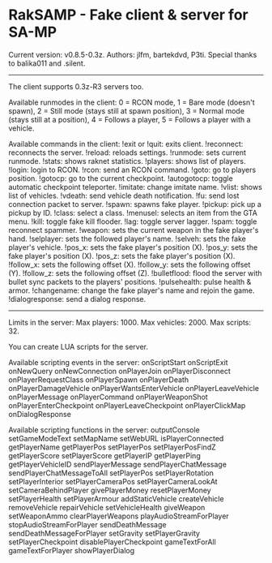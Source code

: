 RakSAMP - Fake client & server for SA-MP
========================================

Current version: v0.8.5-0.3z.
Authors: jlfm, bartekdvd, P3ti.
Special thanks to balika011 and .silent.

----------------------------------------

The client supports 0.3z-R3 servers too.

Available runmodes in the client:
      0 = RCON mode,
      1 = Bare mode (doesn't spawn),
      2 = Still mode (stays still at spawn position),
      3 = Normal mode (stays still at a position),
      4 = Follows a player,
      5 = Follows a player with a vehicle.

Available commands in the client:
      !exit or !quit: exits client.
      !reconnect: reconnects the server.
      !reload: reloads settings.
      !runmode: sets current runmode.
      !stats: shows raknet statistics.
      !players: shows list of players.
      !login: login to RCON.
      !rcon: send an RCON command.
      !goto: go to players position.
      !gotocp: go to the current checkpoint.
      !autogotocp: toggle automatic checkpoint teleporter.
      !imitate: change imitate name.
      !vlist: shows list of vehicles.
      !vdeath: send vehicle death notification.
      !fu: send lost connection packet to server.
      !spawn: spawns fake player.
      !pickup: pick up a pickup by ID.
      !class: select a class.
      !menusel: selects an item from the GTA menu.
      !kill: toggle fake kill flooder.
      !lag: toggle server lagger.
      !spam: toggle reconnect spammer.
      !weapon: sets the current weapon in the fake player's hand.
      !selplayer: sets the followed player's name.
      !selveh: sets the fake player's vehicle.
      !pos_x: sets the fake player's position (X).
      !pos_y: sets the fake player's position (X).
      !pos_z: sets the fake player's position (X).
      !follow_x: sets the following offset (X).
      !follow_y: sets the following offset (Y).
      !follow_z: sets the following offset (Z).
      !bulletflood: flood the server with bullet sync packets to the players' positions.
      !pulsehealth: pulse health & armor.
      !changename: change the fake player's name and rejoin the game.
      !dialogresponse: send a dialog response.
      
----------------------------------------

Limits in the server:
      Max players: 1000.
      Max vehicles: 2000.
      Max scripts: 32.
      
You can create LUA scripts for the server.

Available scripting events in the server:
      onScriptStart
      onScriptExit
      onNewQuery
      onNewConnection
      onPlayerJoin
      onPlayerDisconnect
      onPlayerRequestClass
      onPlayerSpawn
      onPlayerDeath
      onPlayerDamageVehicle
      onPlayerWantsEnterVehicle
      onPlayerLeaveVehicle
      onPlayerMessage
      onPlayerCommand
      onPlayerWeaponShot
      onPlayerEnterCheckpoint
      onPlayerLeaveCheckpoint
      onPlayerClickMap
      onDialogResponse

Available scripting functions in the server:
      outputConsole
      setGameModeText
      setMapName
      setWebURL
      isPlayerConnected
      getPlayerName
      getPlayerPos
      setPlayerPos
      setPlayerPosFindZ
      getPlayerScore
      setPlayerScore
      getPlayerIP
      getPlayerPing
      getPlayerVehicleID
      sendPlayerMessage
      sendPlayerChatMessage
      sendPlayerChatMessageToAll
      setPlayerPos
      setPlayerRotation
      setPlayerInterior
      setPlayerCameraPos
      setPlayerCameraLookAt
      setCameraBehindPlayer
      givePlayerMoney
      resetPlayerMoney
      setPlayerHealth
      setPlayerArmour
      addStaticVehicle
      createVehicle
      removeVehicle
      repairVehicle
      setVehicleHealth
      giveWeapon
      setWeaponAmmo
      clearPlayerWeapons
      playAudioStreamForPlayer
      stopAudioStreamForPlayer
      sendDeathMessage
      sendDeathMessageForPlayer
      setGravity
      setPlayerGravity
      setPlayerCheckpoint
      disablePlayerCheckpoint
      gameTextForAll
      gameTextForPlayer
      showPlayerDialog
